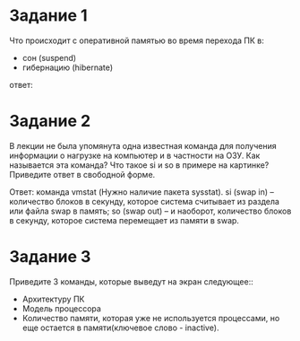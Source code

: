 # Задание 1
Что происходит с оперативной памятью во время перехода ПК в:
* сон (suspend)
* гибернацию (hibernate)

ответ: 

# Задание 2
В лекции не была упомянута одна известная команда для получения информации о нагрузке на компьютер и в частности на ОЗУ.
Как называется эта команда? Что такое si и so в примере на картинке? 
Приведите ответ в свободной форме.



Ответ:
команда vmstat (Нужно наличие пакета sysstat). 
 si (swap in) – количество блоков в секунду, которое система считывает из раздела или файла swap в память;
 so (swap out) – и наоборот, количество блоков в секунду, которое система перемещает из памяти в swap.
 
# Задание 3
Приведите 3 команды, которые выведут на экран следующее::
* Архитектуру ПК
* Модель процессора
* Количество памяти, которая уже не используется процессами, но еще остается в памяти(ключевое слово - inactive).
